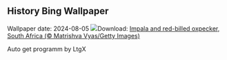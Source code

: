 ## History Bing Wallpaper
Wallpaper date: 2024-08-05
![](https://www.bing.com/th?id=OHR.ImpalaOxpecker_EN-CA7040522932_UHD.jpg&w=1000)Download: [Impala and red-billed oxpecker, South Africa (© Matrishva Vyas/Getty Images)](https://www.bing.com/th?id=OHR.ImpalaOxpecker_EN-CA7040522932_UHD.jpg)

Auto get programm by LtgX
